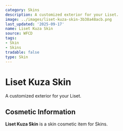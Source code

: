 ```yaml
---
category: Skins
description: A customized exterior for your Liset.
image: ../images/liset-kuza-skin-3b38a48acb.png
last_updated: '2025-09-17'
name: Liset Kuza Skin
source: WFCD
tags:
- Skin
- Skins
tradable: false
type: Skin
---
```


# Liset Kuza Skin

A customized exterior for your Liset.

## Cosmetic Information

**Liset Kuza Skin** is a skin cosmetic item for Skins.

